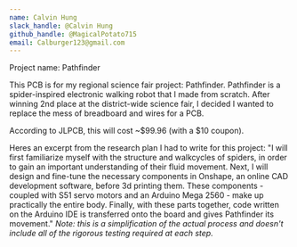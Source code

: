 ```yaml
---
name: Calvin Hung
slack_handle: @Calvin Hung
github_handle: @MagicalPotato715
email: Calburger123@gmail.com
---
```


Project name: Pathfinder

This PCB is for my regional science fair project: Pathfinder. 
Pathfinder is a spider-inspired electronic walking robot that I made from scratch. 
After winning 2nd place at the district-wide science fair, I decided I wanted to replace the mess of breadboard and wires for a PCB.

According to JLPCB, this will cost ~$99.96 (with a $10 coupon).

Heres an excerpt from the research plan I had to write for this project:
"I will first familiarize myself with the structure and walkcycles of
spiders, in order to gain an important understanding of their fluid movement.
Next, I will design and fine-tune the necessary components in Onshape, an
online CAD development software, before 3d printing them. These components -
coupled with S51 servo motors and an Arduino Mega 2560 - make up practically
the entire body. Finally, with these parts together, code written on the Arduino
IDE is transferred onto the board and gives Pathfinder its movement." 
*Note: this is a simplification of the actual process and doesn't include all of the rigorous testing required at each step.*
